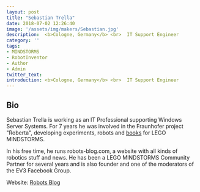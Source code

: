 ```yaml
---
layout: post
title: "Sebastian Trella"
date: 2018-07-02 12:26:40
image: '/assets/img/makers/Sebastian.jpg'
description:  <b>Cologne, Germany</b> <br>  IT Support Engineer
category: ''
tags:
- MINDSTORMS
- RobotInventor
- Author
- Admin
twitter_text:
introduction: <b>Cologne, Germany</b> <br>  IT Support Engineer
---
```




## Bio


Sebastian Trella is working as an IT Professional supporting Windows Server Systems. For 7 years he was involved in the Fraunhofer project "Roberta", developing experiments, robots and [books](https://www.amazon.de/Sebastian-Trella/e/B00K5XZ6AG/ref=sr_ntt_srch_lnk_3?qid=1531252071&sr=8-3) for LEGO MINDSTORMS.

In his free time, he runs robots-blog.com, a website with all kinds of robotics stuff and news. He has been a LEGO MINDSTORMS Community Partner for several years and is also founder and one of the moderators of the EV3 Facebook Group.

Website: [Robots Blog](http://robots-blog.com)
